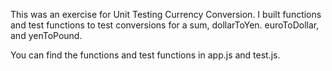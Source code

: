 This was an exercise for Unit Testing Currency Conversion. I built functions and test functions to test conversions for a sum, dollarToYen. euroToDollar, and yenToPound.

You can find the functions and test functions in app.js and test.js.
